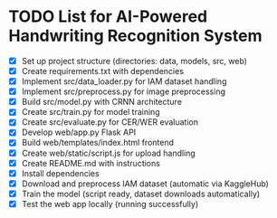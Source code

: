 # TODO List for AI-Powered Handwriting Recognition System

- [x] Set up project structure (directories: data, models, src, web)
- [x] Create requirements.txt with dependencies
- [x] Implement src/data_loader.py for IAM dataset handling
- [x] Implement src/preprocess.py for image preprocessing
- [x] Build src/model.py with CRNN architecture
- [x] Create src/train.py for model training
- [x] Create src/evaluate.py for CER/WER evaluation
- [x] Develop web/app.py Flask API
- [x] Build web/templates/index.html frontend
- [x] Create web/static/script.js for upload handling
- [x] Create README.md with instructions
- [x] Install dependencies
- [x] Download and preprocess IAM dataset (automatic via KaggleHub)
- [x] Train the model (script ready, dataset downloads automatically)
- [x] Test the web app locally (running successfully)
